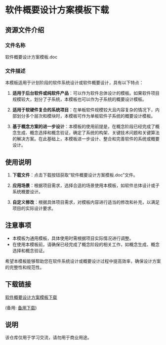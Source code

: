 # 软件概要设计方案模板下载

## 资源文件介绍

### 文件名称
软件概要设计方案模板.doc

### 文件描述
本模板适用于计划阶段的软件系统设计或软件概要设计，具有以下特点：

1. **适用于后台软件或纯软件产品**：可以作为软件总体设计的模板。如果软件项目规模较大，划分了子系统，本模板也可以作为子系统的概要设计模板。

2. **适用于软硬件复合的系统项目**：在单板软件规模较大且内容复杂的情况下，内部划分多个层次和模块时，本模板可作为单板软件子系统的概要设计模板。

3. **基于概念方案的进一步设计**：本模板的使用前提是，在概念阶段已经完成了概念生成、概念选择和概念验证，确定了系统的构架、关键技术问题和关键算法的解决方案。在此基础上，本模板进一步设计、整合和完善软件的系统或概要设计。

## 使用说明

1. **下载文件**：点击下载按钮获取“软件概要设计方案模板.doc”文件。

2. **应用场景**：根据项目需求，选择合适的场景使用本模板，如软件总体设计或子系统概要设计。

3. **自定义修改**：根据具体项目需求，对模板内容进行适当的修改和补充，以满足项目的实际设计要求。

## 注意事项

- 本模板为通用模板，具体使用时需根据项目实际情况进行调整。
- 在使用本模板前，请确保已经完成了概念阶段的相关工作，如概念生成、概念选择和概念验证。

希望本模板能够帮助您在软件系统设计或概要设计过程中提高效率，确保设计方案的完整性和规范性。

## 下载链接
[软件概要设计方案模板下载](https://pan.quark.cn/s/08675d20a55a) 

(备用: [备用下载](https://pan.baidu.com/s/1lJ1hCHqSdoCh6DvC5EUKAQ?pwd=1234))

## 说明

该仓库仅用于学习交流，请勿用于商业用途。
